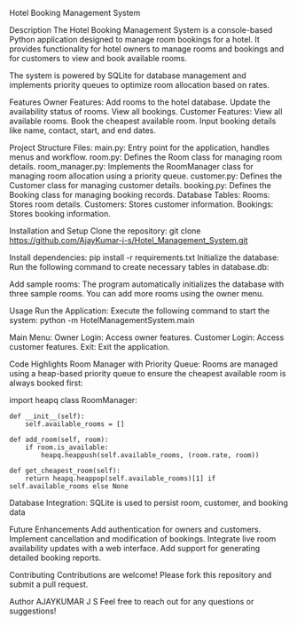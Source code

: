 Hotel Booking Management System

Description
The Hotel Booking Management System is a console-based Python application designed to manage room bookings for a hotel. It provides functionality for hotel owners to manage rooms and bookings and for customers to view and book available rooms.

The system is powered by SQLite for database management and implements priority queues to optimize room allocation based on rates.

Features
Owner Features:
Add rooms to the hotel database.
Update the availability status of rooms.
View all bookings.
Customer Features:
View all available rooms.
Book the cheapest available room.
Input booking details like name, contact, start, and end dates.


Project Structure
Files:
main.py: Entry point for the application, handles menus and workflow.
room.py: Defines the Room class for managing room details.
room_manager.py: Implements the RoomManager class for managing room allocation using a priority queue.
customer.py: Defines the Customer class for managing customer details.
booking.py: Defines the Booking class for managing booking records.
Database Tables:
Rooms: Stores room details.
Customers: Stores customer information.
Bookings: Stores booking information.


Installation and Setup
Clone the repository:
git clone https://github.com/AjayKumar-j-s/Hotel_Management_System.git

Install dependencies:
pip install -r requirements.txt
Initialize the database: Run the following command to create necessary tables in database.db:



Add sample rooms: The program automatically initializes the database with three sample rooms. You can add more rooms using the owner menu.

Usage
Run the Application:
Execute the following command to start the system:
python -m HotelManagementSystem.main

Main Menu:
Owner Login: Access owner features.
Customer Login: Access customer features.
Exit: Exit the application.


Code Highlights
Room Manager with Priority Queue:
Rooms are managed using a heap-based priority queue to ensure the cheapest available room is always booked first:

import heapq
class RoomManager:

    def __init__(self):
        self.available_rooms = []
  
    def add_room(self, room):
        if room.is_available:
            heapq.heappush(self.available_rooms, (room.rate, room))

    def get_cheapest_room(self):
        return heapq.heappop(self.available_rooms)[1] if self.available_rooms else None

Database Integration:
SQLite is used to persist room, customer, and booking data

Future Enhancements
Add authentication for owners and customers.
Implement cancellation and modification of bookings.
Integrate live room availability updates with a web interface.
Add support for generating detailed booking reports.


Contributing
Contributions are welcome! Please fork this repository and submit a pull request.

Author
AJAYKUMAR J S
Feel free to reach out for any questions or suggestions!









